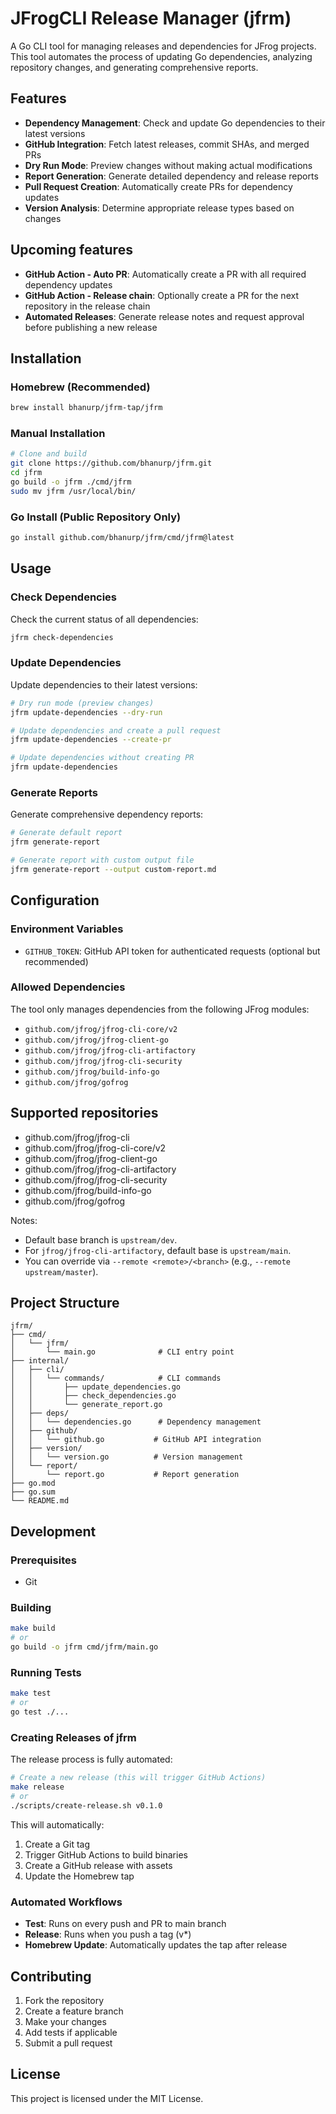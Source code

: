 # JFrogCLI Release Manager (jfrm)

A Go CLI tool for managing releases and dependencies for JFrog projects. This tool automates the process of updating Go dependencies, analyzing repository changes, and generating comprehensive reports.

## Features

- **Dependency Management**: Check and update Go dependencies to their latest versions
- **GitHub Integration**: Fetch latest releases, commit SHAs, and merged PRs
- **Dry Run Mode**: Preview changes without making actual modifications
- **Report Generation**: Generate detailed dependency and release reports
- **Pull Request Creation**: Automatically create PRs for dependency updates
- **Version Analysis**: Determine appropriate release types based on changes

## Upcoming features

- **GitHub Action - Auto PR**: Automatically create a PR with all required dependency updates
- **GitHub Action - Release chain**: Optionally create a PR for the next repository in the release chain
- **Automated Releases**: Generate release notes and request approval before publishing a new release

## Installation

### Homebrew (Recommended)
```bash
brew install bhanurp/jfrm-tap/jfrm
```

### Manual Installation
```bash
# Clone and build
git clone https://github.com/bhanurp/jfrm.git
cd jfrm
go build -o jfrm ./cmd/jfrm
sudo mv jfrm /usr/local/bin/
```

### Go Install (Public Repository Only)
```bash
go install github.com/bhanurp/jfrm/cmd/jfrm@latest
```

## Usage

### Check Dependencies

Check the current status of all dependencies:

```bash
jfrm check-dependencies
```

### Update Dependencies

Update dependencies to their latest versions:

```bash
# Dry run mode (preview changes)
jfrm update-dependencies --dry-run

# Update dependencies and create a pull request
jfrm update-dependencies --create-pr

# Update dependencies without creating PR
jfrm update-dependencies
```

### Generate Reports

Generate comprehensive dependency reports:

```bash
# Generate default report
jfrm generate-report

# Generate report with custom output file
jfrm generate-report --output custom-report.md
```

## Configuration

### Environment Variables

- `GITHUB_TOKEN`: GitHub API token for authenticated requests (optional but recommended)

### Allowed Dependencies

The tool only manages dependencies from the following JFrog modules:
- `github.com/jfrog/jfrog-cli-core/v2`
- `github.com/jfrog/jfrog-client-go`
- `github.com/jfrog/jfrog-cli-artifactory`
- `github.com/jfrog/jfrog-cli-security`
- `github.com/jfrog/build-info-go`
- `github.com/jfrog/gofrog`

## Supported repositories

- github.com/jfrog/jfrog-cli
- github.com/jfrog/jfrog-cli-core/v2
- github.com/jfrog/jfrog-client-go
- github.com/jfrog/jfrog-cli-artifactory
- github.com/jfrog/jfrog-cli-security
- github.com/jfrog/build-info-go
- github.com/jfrog/gofrog

Notes:
- Default base branch is `upstream/dev`.
- For `jfrog/jfrog-cli-artifactory`, default base is `upstream/main`.
- You can override via `--remote <remote>/<branch>` (e.g., `--remote upstream/master`).

## Project Structure

```
jfrm/
├── cmd/
│   └── jfrm/
│       └── main.go              # CLI entry point
├── internal/
│   ├── cli/
│   │   └── commands/            # CLI commands
│   │       ├── update_dependencies.go
│   │       ├── check_dependencies.go
│   │       └── generate_report.go
│   ├── deps/
│   │   └── dependencies.go      # Dependency management
│   ├── github/
│   │   └── github.go           # GitHub API integration
│   ├── version/
│   │   └── version.go          # Version management
│   └── report/
│       └── report.go           # Report generation
├── go.mod
├── go.sum
└── README.md
```

## Development

### Prerequisites

- Git

### Building

```bash
make build
# or
go build -o jfrm cmd/jfrm/main.go
```

### Running Tests

```bash
make test
# or
go test ./...
```

### Creating Releases of jfrm

The release process is fully automated:

```bash
# Create a new release (this will trigger GitHub Actions)
make release
# or
./scripts/create-release.sh v0.1.0
```

This will automatically:
1. Create a Git tag
2. Trigger GitHub Actions to build binaries
3. Create a GitHub release with assets
4. Update the Homebrew tap

### Automated Workflows

- **Test**: Runs on every push and PR to main branch
- **Release**: Runs when you push a tag (v*)
- **Homebrew Update**: Automatically updates the tap after release

## Contributing

1. Fork the repository
2. Create a feature branch
3. Make your changes
4. Add tests if applicable
5. Submit a pull request

## License

This project is licensed under the MIT License.
